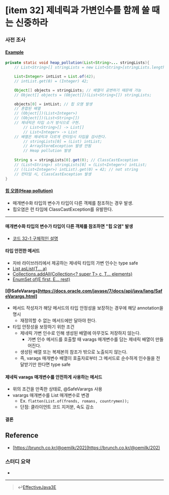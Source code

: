 # [item 32] 제네릭과 가변인수를 함께 쓸 때는 신중하라

### 사전 조사
#### [Example](https://brunch.co.kr/@oemilk/202)
```java
private static void heap_pollution(List<String>... stringLists){
    // List<String>[] stringLists = new List<String>[stringLists.length];

    List<Integer> intList = List.of(42);
    // intList.get(0) = (Integer) 42;

    Object[] objects = stringLists; // 배열이 공변하기 때문에 가능
    // Object[] objects = (Object[])(List<String>[]) stringLists;

    objects[0] = intList; // 힙 오염 발생
    // 혼합된 배열
    // (Object[])(List<Integer>)
    // (Object[])(List<String>[])
    // 제네릭은 타입 소거 방식으로 구현.
        // List<String>[] -> List[]
        // List<Integer> -> List
    // 배열은 제네릭과 다르게 런타임시 타입을 검사한다.
        // stringLists[0] = (List) intList;
        // ArrayStoreException 발생 안됨
        // Heap pollution 발생
    
    String s = stringLists[0].get(0); // ClassCastException
    // (List<String>) stringLists[0] = (List<Integer>) intList;
    // ((List<Integer>) intList).get(0) = 42; // not string
    // 런타임 시, ClassCastException 발생
}
```

#### [힙 오염(Heap pollution)](https://en.wikipedia.org/wiki/Heap_pollution)
- 매개변수화 타입의 변수가 타입이 다른 객체를 참조하는 경우 발생.
- 힙오염은 런 타임에 ClassCastException를 유발한다.

---

#### 매개변수화 타입의 변수가 타입이 다른 객체를 참조하면 "힙 오염" 발생
- [코드 32-1 구체적인 설명](https://brunch.co.kr/@oemilk/202)

#### 타입 안전한 메서드
- 자바 라이브러리에서 제공하는 제네릭 타입의 가변 인수는 type safe
- [List<T> asList(T... a)](https://docs.oracle.com/javase/7/docs/api/java/util/Arrays.html#asList(T...))
- [Collections.addAll(Collection<? super T> c, T... elements)](https://docs.oracle.com/javase/7/docs/api/java/util/Collections.html#addAll(java.util.Collection,%20T...))
- [EnumSet<E> of(E first, E... rest)](https://docs.oracle.com/javase/7/docs/api/java/util/EnumSet.html#of(E,%20E...))

#### [@SafeVarargs]https://docs.oracle.com/javase/7/docs/api/java/lang/SafeVarargs.html]
- 메서드 작성자가 해당 메서드의 타입 안정성을 보장하는 경우에 해당 annotation을 명시
  - 재정의할 수 없는 메서드에만 달아야 한다.
- 타입 안정성을 보장하기 위한 조건
  - 제네릭 가변 인수로 인해 생성된 배열에 아무것도 저장하지 않는다. 
    - 가변 인수 메서드를 호출할 때 varags 매개변수를 담는 제네릭 배열이 만들어진다.
  - 생성된 배열 또는 복제본의 참조가 밖으로 노출되지 않는다.
  - 즉, varags 매개변수 배열이 호출자로부터 그 메서드로 순수하게 인수들을 전달받기만 한다면 type safe 

#### 제네릭 varags 매개변수를 안전하게 사용하는 메서드
- 위의 조건을 만족한 상태로, @SafeVarargs 사용
- varargs 매개변수를 List 매개변수로 변경
  - Ex. `flatten(List.of(frends, romans, countrymen));`
  - 단점: 클라이언트 코드 지저분, 속도 감소 

#### 결론

## Reference
- [https://brunch.co.kr/@oemilk/202](https://brunch.co.kr/@oemilk/202)

### 스터디 요약
-
---

> :leftwards_arrow_with_hook:[EffectiveJava3E](/EffectiveJava3E/README.md)

